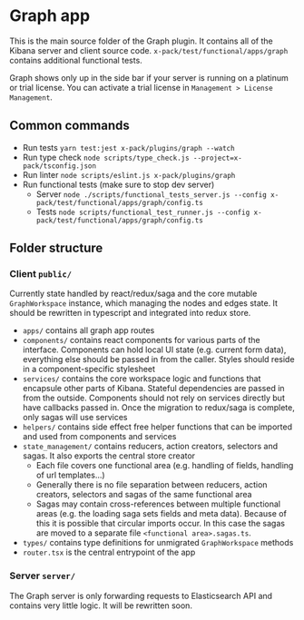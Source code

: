 # Graph app

This is the main source folder of the Graph plugin. It contains all of the Kibana server and client source code. `x-pack/test/functional/apps/graph` contains additional functional tests.

Graph shows only up in the side bar if your server is running on a platinum or trial license. You can activate a trial license in `Management > License Management`.

## Common commands

* Run tests `yarn test:jest x-pack/plugins/graph --watch`
* Run type check `node scripts/type_check.js --project=x-pack/tsconfig.json`
* Run linter `node scripts/eslint.js x-pack/plugins/graph`
* Run functional tests (make sure to stop dev server)
  * Server `node ./scripts/functional_tests_server.js --config x-pack/test/functional/apps/graph/config.ts`
  * Tests `node scripts/functional_test_runner.js --config x-pack/test/functional/apps/graph/config.ts`

## Folder structure

### Client `public/`

Currently state handled by react/redux/saga and the core mutable `GraphWorkspace` instance, which managing the nodes and edges state. It should be rewritten in typescript and integrated into redux store.

* `apps/` contains all graph app routes
* `components/` contains react components for various parts of the interface. Components can hold local UI state (e.g. current form data), everything else should be passed in from the caller. Styles should reside in a component-specific stylesheet
* `services/` contains the core workspace logic and functions that encapsule other parts of Kibana. Stateful dependencies are passed in from the outside. Components should not rely on services directly but have callbacks passed in. Once the migration to redux/saga is complete, only sagas will use services
* `helpers/` contains side effect free helper functions that can be imported and used from components and services
* `state_management/` contains reducers, action creators, selectors and sagas. It also exports the central store creator
  * Each file covers one functional area (e.g. handling of fields, handling of url templates...)
  * Generally there is no file separation between reducers, action creators, selectors and sagas of the same functional area
  * Sagas may contain cross-references between multiple functional areas (e.g. the loading saga sets fields and meta data). Because of this it is possible that circular imports occur. In this case the sagas are moved to a separate file `<functional area>.sagas.ts`.
* `types/` contains type definitions for unmigrated `GraphWorkspace` methods
* `router.tsx` is the central entrypoint of the app


### Server `server/`

The Graph server is only forwarding requests to Elasticsearch API and contains very little logic. It will be rewritten soon.